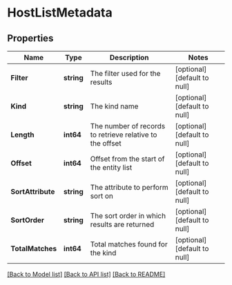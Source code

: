 # HostListMetadata

## Properties
Name | Type | Description | Notes
------------ | ------------- | ------------- | -------------
**Filter** | **string** | The filter used for the results | [optional] [default to null]
**Kind** | **string** | The kind name | [optional] [default to null]
**Length** | **int64** | The number of records to retrieve relative to the offset | [optional] [default to null]
**Offset** | **int64** | Offset from the start of the entity list | [optional] [default to null]
**SortAttribute** | **string** | The attribute to perform sort on | [optional] [default to null]
**SortOrder** | **string** | The sort order in which results are returned | [optional] [default to null]
**TotalMatches** | **int64** | Total matches found for the kind | [optional] [default to null]

[[Back to Model list]](../README.md#documentation-for-models) [[Back to API list]](../README.md#documentation-for-api-endpoints) [[Back to README]](../README.md)
